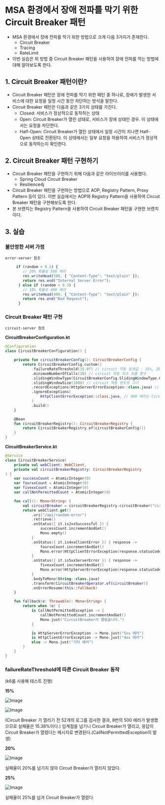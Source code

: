 # MSA 환경에서 장애 전파를 막기 위한 Circuit Breaker 패턴
- MSA 환경에서 장애 전파를 막기 위한 방법으로 크게 다음 3가지가 존재한다.
  - Circuit Breaker
  - Tracing
  - RateLimit
- 이번 실습은 위 방법 중 Circuit Breaker 패턴을 사용하여 장애 전파를 막는 방법에 대해 알아보도록 한다.
## 1. Circuit Breaker 패턴이란?
- Circuit Breaker 패턴은 장애 전파를 막기 위한 패턴 중 하나로, 장애가 발생한 서비스에 대한 요청을 일정 시간 동안 차단하는 방식을 말한다.
- Circuit Breaker 패턴은 다음과 같은 3가지 상태를 가진다.
  - Closed: 서비스가 정상적으로 동작하는 상태
  - Open: Circuit Breaker가 열린 상태로, 서비스가 장애 상태인 경우. 이 상태에서는 요청을 차단한다.
  - Half-Open: Circuit Breaker가 열린 상태에서 일정 시간이 지나면 Half-Open 상태로 전환된다. 이 상태에서는 일부 요청을 허용하여 서비스가 정상적으로 동작하는지 확인한다.

## 2. Circuit Breaker 패턴 구현하기
- Circuit Breaker 패턴을 구현하기 위해 다음과 같은 라이브러리를 사용했다.
  - Spring Cloud Circuit Breaker
  - Resilience4j
- Circuit Breaker 패턴을 구현하는 방법으로 AOP, Registry Pattern, Proxy Pattern 등이 있다. 이번 실습에서는 AOP와 Registry Pattern을 사용하여 Circuit Breaker 패턴을 구현해보도록 한다.
- 본 브랜치는 Registry Pattern을 사용하여 Circuit Breaker 패턴을 구현한 브랜치이다.

## 3. 실습
### 불안정한 서버 가정
`error-server 참조`
```javascript
     if (random < 0.2) {
        // 20% 확률로 500 에러
        res.writeHead(500, { "Content-Type": "text/plain" });
        return res.end("Internal Server Error");
      } else if (random < 0.3) {
        // 10% 확률로 400 에러
        res.writeHead(400, { "Content-Type": "text/plain" });
        return res.end("Bad Request");
      }
```
### Circuit Breaker 패턴 구현
`circuit-server 참조`

**CircuitBreakerConfiguration.kt**
```kotlin
@Configuration
class CircuitBreakerConfiguration() {

    private fun circuitBreakerConfig(): CircuitBreakerConfig {
        return CircuitBreakerConfig.custom()
            .failureRateThreshold(15.0f) // circuit 작동 임계값 : 15%, 20%, 25%
            .minimumNumberOfCalls(10) // circuit 작동 최소 호출 횟수
            .slidingWindowType(CircuitBreakerConfig.SlidingWindowType.COUNT_BASED) // circuit 작동 윈도우 타입
            .slidingWindowSize(1000) // circuit 작동 윈도우 크기
            .recordExceptions(HttpServerErrorException::class.java) // 500 에러는 Circuit Breaker로 처리
            .ignoreExceptions(
                HttpClientErrorException::class.java, // 400 에러는 Circuit Breaker로 처리하지 않음
            )
            .build()
    }

    @Bean
    fun circuitBreakerRegistry(): CircuitBreakerRegistry {
        return CircuitBreakerRegistry.of(circuitBreakerConfig())
    }
}

```

**CircuitBreakerService.kt**
```kotlin
@Service
class CircuitBreakerService(
    private val webClient: WebClient,
    private val circuitBreakerRegistry: CircuitBreakerRegistry
) {
    var successCount = AtomicInteger(0)
    var fourxxCount = AtomicInteger(0)
    var fivexxCount = AtomicInteger(0)
    var callNotPermittedCount = AtomicInteger(0)

    fun call(): Mono<String> {
        val circuitBreaker = circuitBreakerRegistry.circuitBreaker("circuit-breaker")
        return webClient.get()
            .uri("/api/random-error")
            .retrieve()
            .onStatus({ it.is2xxSuccessful }) {
                successCount.incrementAndGet()
                Mono.empty()
            }
            .onStatus({ it.is4xxClientError }) { response ->
                fourxxCount.incrementAndGet()
                Mono.error(HttpClientErrorException(response.statusCode()))
            }
            .onStatus({ it.is5xxServerError }) { response ->
                fivexxCount.incrementAndGet()
                Mono.error(HttpServerErrorException(response.statusCode()))
            }
            .bodyToMono(String::class.java)
            .transform(CircuitBreakerOperator.of(circuitBreaker))
            .onErrorResume(this::fallback)
    }

    fun fallback(e: Throwable): Mono<String> {
        return when (e) {
            is CallNotPermittedException -> {
                callNotPermittedCount.incrementAndGet()
                Mono.just("CircuitBreaker가 열렸습니다.")
            }

            is HttpServerErrorException -> Mono.just("5xx 에러")
            is HttpClientErrorException -> Mono.just("4xx 에러")
            else -> Mono.just("기타 에러")
        }
    }
}
```

### failureRateThreshold에 따른 Circuit Breaker 동작
(k6를 사용해 테스트 진행)

**15%**

![Image](https://github.com/user-attachments/assets/f497cef8-3ded-40ba-865a-cdfb69173a23)

![Image](https://github.com/user-attachments/assets/fdd36612-5e44-41c0-9798-282f84fd13af)

(Circuit Breaker 가 열리기 전 52개의 로그를 검사한 결과, 8번의 500 에러가 발생했으므로 실패율은 15.38%이다.)
임계점을 넘기니 Circuit Breaker가 열리고, 응답이 Circuit Breaker가 열렸다는 메시지로 변경된다.(CallNotPermittedException이 발생)


**20%**

![Image](https://github.com/user-attachments/assets/85a513bb-4f2a-4ae9-87fe-9f4cfc69932b)

실패율이 20%를 넘기지 않아 Circuit Breaker가 열리지 않았다.


**25%**

![Image](https://github.com/user-attachments/assets/51aa1028-09b9-4a67-9c41-234077d483d6)

실패율이 25%를 넘겨 Circuit Breaker가 열렸다.
